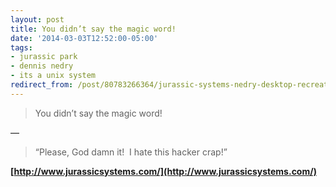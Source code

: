 ```yaml
---
layout: post
title: You didn’t say the magic word!
date: '2014-03-03T12:52:00-05:00'
tags:
- jurassic park
- dennis nedry
- its a unix system
redirect_from: /post/80783266364/jurassic-systems-nedry-desktop-recreated-magic-word
---
```

> You didn’t say the magic word!

—

> “Please, God damn it! &nbsp;I hate this hacker crap!”

**[http://www.jurassicsystems.com/](http://www.jurassicsystems.com/)**
